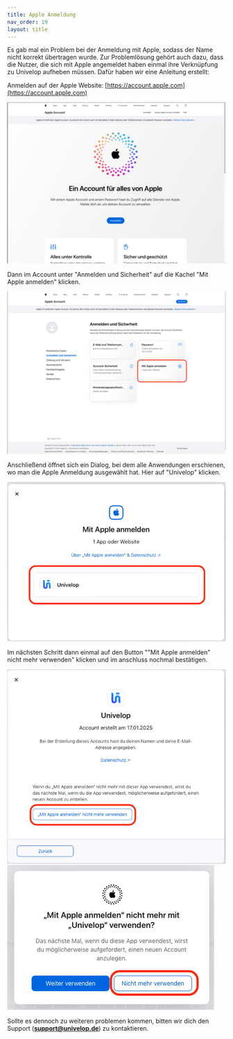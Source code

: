 ```yaml
---
title: Apple Anmeldung
nav_order: 19
layout: title
---
```


Es gab mal ein Problem bei der Anmeldung mit Apple, sodass der Name nicht korrekt übertragen wurde. Zur Problemlösung gehört auch dazu, dass die Nutzer, die sich mit Apple angemeldet haben einmal ihre Verknüpfung zu Univelop aufheben müssen. Dafür haben wir eine Anleitung erstellt:

Anmelden auf der Apple Website: [https://account.apple.com](https://account.apple.com)

![0_apple_login_fix](\assets\apple-login-fix\0_apple_login_fix.png 'Anmeldung bei Apple')

Dann im Account unter "Anmelden und Sicherheit" auf die Kachel "Mit Apple anmelden" klicken.

![1_apple_login_fix](\assets\apple-login-fix\1_apple_login_fix.png 'Auf die Kachel "Mit Apple anmelden klicken"')

Anschließend öffnet sich ein Dialog, bei dem alle Anwendungen erschienen, wo man die Apple Anmeldung ausgewählt hat. Hier auf "Univelop" klicken.

![2_apple_login_fix](\assets\apple-login-fix\2_apple_login_fix.png 'Univelop auswählen')

Im nächsten Schritt dann einmal auf den Button ""Mit Apple anmelden" nicht mehr verwenden" klicken und im anschluss nochmal bestätigen.

![3_apple_login_fix](\assets\apple-login-fix\3_apple_login_fix.png 'Verknüpfung aufheben')
![4_apple_login_fix](\assets\apple-login-fix\4_apple_login_fix.png 'Löschen bestägtigen')


Sollte es dennoch zu weiteren problemen kommen, bitten wir dich den Support (**[support@univelop.de](mailto:support@univelop.de)**) zu kontaktieren.
